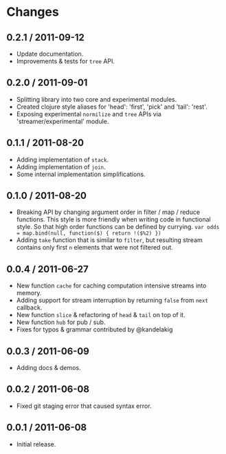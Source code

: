 # Changes #

## 0.2.1 / 2011-09-12 ##

  - Update documentation.
  - Improvements & tests for `tree` API.

## 0.2.0 / 2011-09-01 ##

  - Splitting library into two core and experimental modules.
  - Created clojure style aliases for 'head': 'first', 'pick' and 'tail':
    'rest'.
  - Exposing experimental `normilize` and `tree` APIs via
    'streamer/experimental' module.

## 0.1.1 / 2011-08-20 ##

  - Adding implementation of `stack`.
  - Adding implementation of `join`.
  - Some internal implementation simplifications.

## 0.1.0 / 2011-08-20 ##

  - Breaking API by changing argument order in filter / map / reduce functions.
    This style is more friendly when writing code in functional style. So that
    high order functions can be defined by currying.
    `var odds = map.bind(null, function($) { return !($%2) })`
  - Adding `take` function that is similar to `filter`, but resulting stream
    contains only first `n` elements that were not filtered out.

## 0.0.4 / 2011-06-27 ##

 - New function `cache` for caching computation intensive streams into memory.
 - Adding support for stream interruption by returning `false` from
   `next` callback.
 - New function `slice` & refactoring of `head` & `tail` on top of it.
 - New function `hub` for pub / sub.
 - Fixes for typos & grammar contributed by @kandelakig

## 0.0.3 / 2011-06-09 ##

  - Adding docs & demos.

## 0.0.2 / 2011-06-08 ##

  - Fixed git staging error that caused syntax error.

## 0.0.1 / 2011-06-08 ##

  - Initial release.
